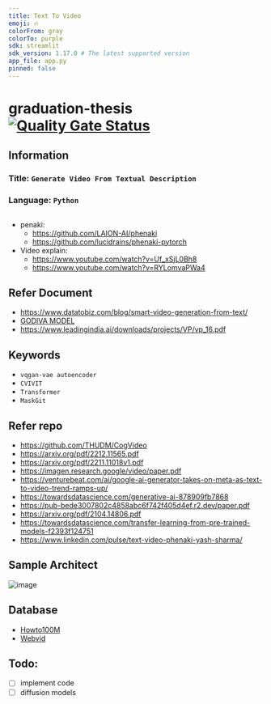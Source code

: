```yaml
---
title: Text To Video    
emoji: 🔥
colorFrom: gray
colorTo: purple
sdk: streamlit
sdk_version: 1.17.0 # The latest supported version
app_file: app.py
pinned: false
---
```

# graduation-thesis [![Quality Gate Status](https://sonarcloud.io/api/project_badges/measure?project=tanhaok_graduation-thesis&metric=alert_status)](https://sonarcloud.io/summary/new_code?id=tanhaok_graduation-thesis)

## Information
### Title: `Generate Video From Textual Description`
### Language: `Python`

##
- penaki:
  - https://github.com/LAION-AI/phenaki
  - https://github.com/lucidrains/phenaki-pytorch
- Video explain:
  - https://www.youtube.com/watch?v=Uf_xSjL0Bh8
  - https://www.youtube.com/watch?v=RYLomvaPWa4
## Refer Document
- https://www.datatobiz.com/blog/smart-video-generation-from-text/
- [GODIVA MODEL](https://www.unite.ai/godiva-microsoft-research-asia-text-to-video-generation-image-synthesis/)
- https://www.leadingindia.ai/downloads/projects/VP/vp_16.pdf

## Keywords
- `vqgan-vae autoencoder`
- `CVIVIT`
- `Transformer`
- `MaskGit`
## Refer repo
- https://github.com/THUDM/CogVideo
- https://arxiv.org/pdf/2212.11565.pdf
- https://arxiv.org/pdf/2211.11018v1.pdf
- https://imagen.research.google/video/paper.pdf
- https://venturebeat.com/ai/google-ai-generator-takes-on-meta-as-text-to-video-trend-ramps-up/
- https://towardsdatascience.com/generative-ai-878909fb7868
- https://pub-bede3007802c4858abc6f742f405d4ef.r2.dev/paper.pdf
- https://arxiv.org/pdf/2104.14806.pdf
- https://towardsdatascience.com/transfer-learning-from-pre-trained-models-f2393f124751
- https://www.linkedin.com/pulse/text-video-phenaki-yash-sharma/
## Sample Architect
![image](https://cdn-cednl.nitrocdn.com/ZIEpBLjPiSWpOcIdsSTlIdzcQJzKTmWw/assets/images/optimized/rev-865fdcc/wp-content/uploads/2021/12/Architecture-of-Text-to-Video-Generation-System-1024x617.jpg)

## Database 
- [Howto100M](https://www.di.ens.fr/willow/research/howto100m/)
- [Webvid](https://github.com/m-bain/webvid)

## Todo:
- [ ] implement code
- [ ] diffusion models
